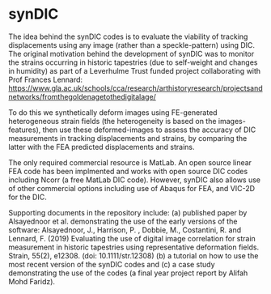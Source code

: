 # synDIC
The idea behind the synDIC codes is to evaluate the viability of tracking displacements using any image (rather than a speckle-pattern) using DIC. The original motivation behind the development of synDIC was to monitor the strains occurring in historic tapestries (due to self-weight and changes in humidity) as part of a Leverhulme Trust funded project collaborating with Prof Frances Lennard: https://www.gla.ac.uk/schools/cca/research/arthistoryresearch/projectsandnetworks/fromthegoldenagetothedigitalage/

To do this we synthetically deform images using FE-generated heterogeneous strain fields (the heterogeneity is based on the images-features), then use these deformed-images to assess the accuracy of DIC measurements in tracking displacements and strains, by comparing the latter with the FEA predicted displacements and strains.

The only required commercial resource is MatLab. An open source linear FEA code has been implmented and works with open source DIC codes including Ncorr (a free MatLab DIC code). However, synDIC also allows use of other commercial options including use of Abaqus for FEA, and VIC-2D for the DIC. 

Supporting documents in the repository include: 
(a) published paper by Alsayednoor et al. demonstrating the use of the early versions of the software: Alsayednoor, J., Harrison, P. , Dobbie, M., Costantini, R. and Lennard, F. (2019) Evaluating the use of digital image correlation for strain measurement in historic tapestries using representative deformation fields. Strain, 55(2), e12308. (doi: 10.1111/str.12308)
(b) a tutorial on how to use the most recent version of the synDIC codes and 
(c) a case study demonstrating the use of the codes (a final year project report by Alifah Mohd Faridz).
